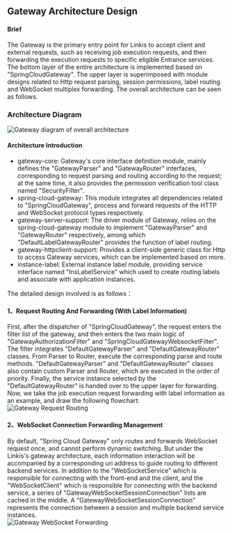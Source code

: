 ## Gateway Architecture Design

#### Brief
The Gateway is the primary entry point for Linkis to accept client and external requests, such as receiving job execution requests, and then forwarding the execution requests to specific eligible Entrance services.
The bottom layer of the entire architecture is implemented based on "SpringCloudGateway". The upper layer is superimposed with module designs related to Http request parsing, session permissions, label routing and WebSocket multiplex forwarding. The overall architecture can be seen as follows.
### Architecture Diagram

![Gateway diagram of overall architecture](/Images/Architecture/Gateway/gateway_server_global.png)

#### Architecture Introduction
- gateway-core: Gateway's core interface definition module, mainly defines the "GatewayParser" and "GatewayRouter" interfaces, corresponding to request parsing and routing according to the request; at the same time, it also provides the permission verification tool class named "SecurityFilter".
- spring-cloud-gateway: This module integrates all dependencies related to "SpringCloudGateway", process and forward requests of the HTTP and WebSocket protocol types respectively.
- gateway-server-support: The driver module of Gateway, relies on the spring-cloud-gateway module to implement "GatewayParser" and "GatewayRouter" respectively, among which "DefaultLabelGatewayRouter" provides the function of label routing.
- gateway-httpclient-support: Provides a client-side generic class for Http to access Gateway services, which can be implemented based on more.
- instance-label: External instance label module, providing service interface named "InsLabelService" which used to create routing labels and associate with application instances.

The detailed design involved is as follows：

#### 1、Request Routing And Forwarding (With Label Information)
First, after the dispatcher of "SpringCloudGateway", the request enters the filter list of the gateway, and then enters the two main logic of "GatewayAuthorizationFilter" and "SpringCloudGatewayWebsocketFilter". 
The filter integrates "DefaultGatewayParser" and "DefaultGatewayRouter" classes. From Parser to Router, execute the corresponding parse and route methods. 
"DefaultGatewayParser" and "DefaultGatewayRouter" classes also contain custom Parser and Router, which are executed in the order of priority.
Finally, the service instance selected by the "DefaultGatewayRouter" is handed over to the upper layer for forwarding.
Now, we take the job execution request forwarding with label information as an example, and draw the following flowchart:  
![Gateway Request Routing](/Images/Architecture/Gateway/gateway_server_dispatcher.png)


#### 2、WebSocket Connection Forwarding Management
By default, "Spring Cloud Gateway" only routes and forwards WebSocket request once, and cannot perform dynamic switching. 
But under the Linkis's gateway architecture, each information interaction will be accompanied by a corresponding uri address to guide routing to different backend services.
In addition to the "WebSocketService" which is responsible for connecting with the front-end and the client, 
and the "WebSocketClient" which is responsible for connecting with the backend service, a series of "GatewayWebSocketSessionConnection" lists are cached in the middle.
A "GatewayWebSocketSessionConnection" represents the connection between a session and multiple backend service instances.  
![Gateway WebSocket Forwarding](/Images/Architecture/Gateway/gatway_websocket.png)
